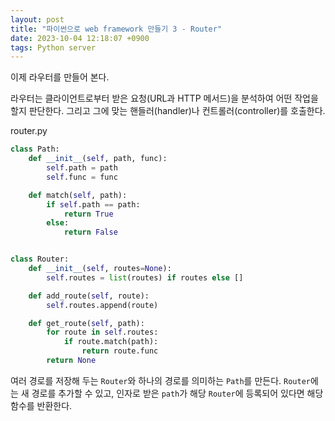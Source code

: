 ```yaml
---
layout: post
title: "파이썬으로 web framework 만들기 3 - Router"
date: 2023-10-04 12:18:07 +0900
tags: Python server
---
```


이제 라우터를 만들어 본다.

라우터는 클라이언트로부터 받은 요청(URL과 HTTP 메서드)을 분석하여 어떤 작업을 할지 판단한다. 그리고 그에 맞는 핸들러(handler)나 컨트롤러(controller)를 호출한다.

router.py

```python
class Path:
    def __init__(self, path, func):
        self.path = path
        self.func = func

    def match(self, path):
        if self.path == path:
            return True
        else:
            return False


class Router:
    def __init__(self, routes=None):
        self.routes = list(routes) if routes else []

    def add_route(self, route):
        self.routes.append(route)

    def get_route(self, path):
        for route in self.routes:
            if route.match(path):
                return route.func
        return None

```

여러 경로를 저장해 두는 `Router`와 하나의 경로를 의미하는 `Path`를 만든다.
`Router`에는 새 경로를 추가할 수 있고, 인자로 받은 `path`가 해당 `Router`에 등록되어 있다면 해당 함수를 반환한다.
